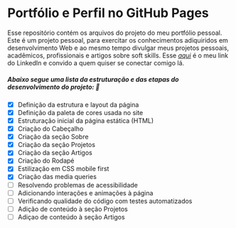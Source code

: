 # Portfólio e Perfil no GitHub Pages

Esse repositório contém os arquivos do projeto do meu portfólio pessoal. Este é um projeto pessoal, para exercitar os conhecimentos adiquiridos em desenvolvimento Web e ao mesmo tempo divulgar meus projetos pessoais, acadêmicos, profissionais e artigos sobre soft skills. 
Esse _[aqui](https://www.linkedin.com/in/renancoliveira/)_ é o meu link do LinkedIn e convido a quem quiser se conectar comigo lá.

##### Abaixo segue uma lista da estruturação e das etapas do desenvolvimento do projeto: :rocket:

- [X] Definição da estrutura e layout da página
- [X] Definição da paleta de cores usada no site
- [X] Estruturação inicial da página estática (HTML)
- [X] Criação do Cabeçalho
- [X] Criação da seção Sobre
- [X] Criação da seção Projetos
- [X] Criação da seção Artigos
- [X] Criação do Rodapé
- [X] Estilização em CSS mobile first
- [X] Criação das media queries 
- [ ] Resolvendo problemas de acessibilidade
- [ ] Adicionando interações e animações à página
- [ ] Verificando qualidade do código com testes automatizados
- [ ] Adição de conteúdo à seção Projetos
- [ ] Adiçao de conteúdo à seção Artigos
